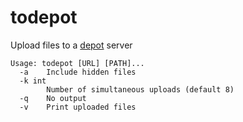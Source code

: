 # todepot

Upload files to a [depot](https://github.com/scriptsmith/depot) server
```
Usage: todepot [URL] [PATH]...
  -a	Include hidden files
  -k int
    	Number of simultaneous uploads (default 8)
  -q	No output
  -v	Print uploaded files
```